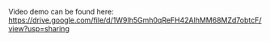 Video demo can be found here: https://drive.google.com/file/d/1W9Ih5Gmh0qReFH42AlhMM68MZd7obtcF/view?usp=sharing
